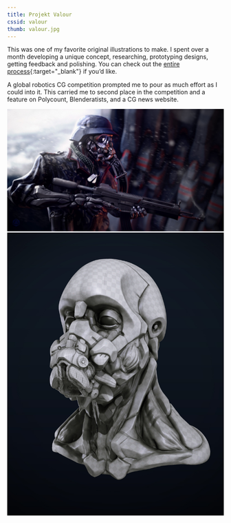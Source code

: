 ```yaml
---
title: Projekt Valour
cssid: valour
thumb: valour.jpg
---
```

This was one of my favorite original illustrations to make. I spent over a month developing a unique concept, researching, prototyping designs, getting feedback and polishing. You can check out the [entire process](http://blenderartists.org/forum/showthread.php?305243-Projekt-Valour){:target="_blank"} if you’d like.

A global robotics CG competition prompted me to pour as much effort as I could into it. This carried me to second place in the competition and a feature on Polycount, Blenderatists, and a CG news website.

![Main Image](/assets/img/valour.jpg)
![Head Shot](/assets/img/valour-head.jpg)
